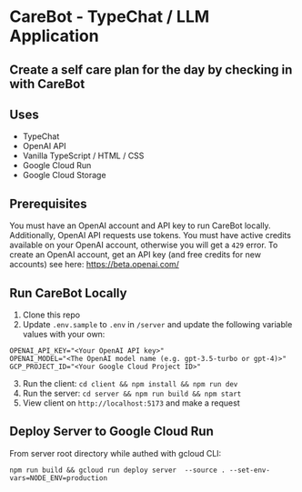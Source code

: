 # CareBot - TypeChat / LLM Application

## Create a self care plan for the day by checking in with CareBot

## Uses

- TypeChat
- OpenAI API
- Vanilla TypeScript / HTML / CSS
- Google Cloud Run
- Google Cloud Storage

## Prerequisites

You must have an OpenAI account and API key to run CareBot locally. Additionally, OpenAI API requests use tokens. You must have active credits available on your OpenAI account, otherwise you will get a `429` error. To create an OpenAI account, get an API key (and free credits for new accounts) see here: https://beta.openai.com/

## Run CareBot Locally

1. Clone this repo
2. Update `.env.sample` to `.env` in `/server` and update the following variable values with your own:

```
OPENAI_API_KEY="<Your OpenAI API key>"
OPENAI_MODEL="<The OpenAI model name (e.g. gpt-3.5-turbo or gpt-4)>"
GCP_PROJECT_ID="<Your Google Cloud Project ID>"
```

3. Run the client: `cd client && npm install && npm run dev`
4. Run the server: `cd server && npm run build && npm start`
5. View client on `http://localhost:5173` and make a request

## Deploy Server to Google Cloud Run

From server root directory while authed with gcloud CLI:

```
npm run build && gcloud run deploy server  --source . --set-env-vars=NODE_ENV=production

```
